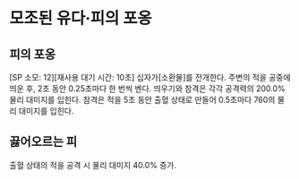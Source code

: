 # 모조된 유다·피의 포옹

## 피의 포옹

[SP 소모: 12][재사용 대기 시간: 10초] 십자가[소환물]를 전개한다. 주변의 적을 공중에 띄운 후, 2초 동안 0.25초마다 한 번씩 벤다. 띄우기와 참격은 각각 공격력의 200.0% 물리 대미지를 입힌다. 참격은 적을 5초 동안 출혈 상태로 만들어 0.5초마다 760의 물리 대미지를 입힌다.

## 끓어오르는 피

출혈 상태의 적을 공격 시 물리 대미지 40.0% 증가.
